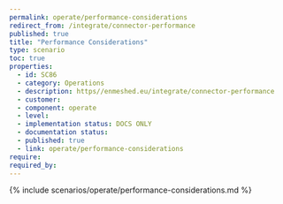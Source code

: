 ```yaml
---
permalink: operate/performance-considerations
redirect_from: /integrate/connector-performance
published: true
title: "Performance Considerations"
type: scenario
toc: true
properties:
  - id: SC86
  - category: Operations
  - description: https//enmeshed.eu/integrate/connector-performance
  - customer:
  - component: operate
  - level:
  - implementation status: DOCS ONLY
  - documentation status:
  - published: true
  - link: operate/performance-considerations
require:
required_by:
---
```


{% include scenarios/operate/performance-considerations.md %}
